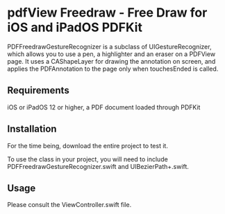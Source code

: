 # pdfView Freedraw - Free Draw for iOS and iPadOS PDFKit
PDFFreedrawGestureRecognizer is a subclass of UIGestureRecognizer, which allows you to use a pen, a highlighter and an eraser on a PDFView page. It uses a CAShapeLayer for drawing the annotation on screen, and applies the PDFAnnotation to the page only when touchesEnded is called.

## Requirements
iOS or iPadOS 12 or higher, a PDF document loaded through PDFKit

## Installation
For the time being, download the entire project to test it.

To use the class in your project, you will need to include PDFFreedrawGestureRecognizer.swift and UIBezierPath+.swift.

## Usage
Please consult the ViewController.swift file.
